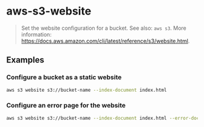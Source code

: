# aws-s3-website

> Set the website configuration for a bucket. See also: `aws s3`. More information: <https://docs.aws.amazon.com/cli/latest/reference/s3/website.html>.

## Examples

### Configure a bucket as a static website

```bash
aws s3 website s3://bucket-name --index-document index.html
```

### Configure an error page for the website

```bash
aws s3 website s3://bucket-name --index-document index.html --error-document error.html
```
